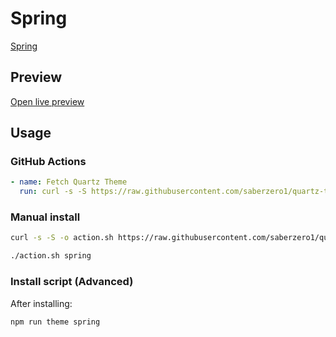 # Spring

[Spring](https://github.com/MateusHenriquegringo)

## Preview

[Open live preview](https://quartz-themes.github.io/spring/)

## Usage

### GitHub Actions

```yaml
- name: Fetch Quartz Theme
  run: curl -s -S https://raw.githubusercontent.com/saberzero1/quartz-themes/master/action.sh | bash -s -- spring
```

### Manual install

```bash
curl -s -S -o action.sh https://raw.githubusercontent.com/saberzero1/quartz-themes/master/action.sh

./action.sh spring
```

### Install script (Advanced)

After installing:

```bash
npm run theme spring
```
